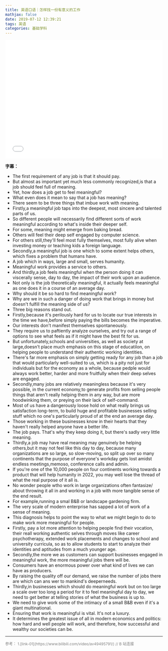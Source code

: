 ```yaml
---
title: 英语口语｜怎样找一份有意义的工作
mathjax: false
date: 2019-07-12 12:39:21
tags: 英语
categories: 基础学科
---
```


<div style="position: relative; width: 100%; height: 0; padding-bottom: 75%;"><iframe 
src="//player.bilibili.com/player.html?aid=49495791&cid=86666505&page=1" scrolling="no" border="0" 
frameborder="no" framespacing="0" allowfullscreen="true" style="position: absolute; width: 100%; 
height: 100%; left: 0; top: 0;"> </iframe></div>

<!--more-->


**字幕：**

* The first requirement of any job is that it should pay.
* But almost as important yet much less commonly recognized,is that a job should feel full of meaning.
* Yet, how does a job get to feel meaningful?
* What even does it mean to say that a job has meaning?
* There seem to be three things that imbue work with meaning.
* Firstly,a meaningful job taps into the deepest, most sincere and talented parts of us.
* So different people will necessarily find different sorts of work meaningful according to what's inside their deeper self.
* For some, meaning might emerge from baking bread.
* Others will feel their deep self engaged by computer science.
* For others still,they'll feel most fully themselves, most fully alive when investing money or teaching kids a foreign language.
* Secondly,a meaningful job is one which to some extent helps others, which fixes a problem that humans have.
* A job which in ways, large and small, serves humanity.
* Meaningful work provides a service to others.
* And thirdly,a job feels meaningful when the person doing it can viscerally sense, day to day, the impact of their work upon an audience.
* Not only is the job theoretically meaningful, it actually feels meaningful as one does it in a course of an average day.
* Why should it be so hard to find meaningful work?
* Why are we in such a danger of doing work that brings in money but doesn't fulfill the meaning side of us?
* Three big reasons stand out.
* Firstly,because it's perilously hard for us to locate our true interests in the time we have,before simply paying the bills becomes the imperative.
* Our interests don't manifest themselves spontaneously.
* They require us to paftiently analyze ourselves, and try out a range of options to see what feels as if it might have the best fit for us.
* But unfortunately,schools and universities, as well as society at large,doesn't place much emphasis on this stage of educatilon, on helping people to understand their authentic working identities.
* There's far more emphasis on simply getting ready for any job than a job that would particularly well-suited to us, which is a pity not just for individuals but for the economy as a whole, because pedple would always work better, harder and more fruitfully when their deep selves are engaged.
* Secondly,many jobs are relatively meaningless because it's very possible, in the current economy,to generate profits from selling people things that aren't really helping them in any way, but are more hoodwinking them, or preying on their lack of self-command.
* Most of us have a dangerously loose hold on what really brings us satisfaction long-term, to build huge and profitable businesses selling stuff which no one's particularly proud of at the end an average day.
* Those working in these businesses know in their hearts that they haven't really helped anyone have a better life. 
* The job pays. That's why they keep doing it, but there's sadly very little meaning.
* Thirdly,a job may have real meaning may genuinely be helping others,but it may not feel like this day to day, because many organizations are so large, so slow-moving, so split up over so many continents that the purpose of everyone's workday gets lost amidst endless meetings,memoso, conference calls and admin.
* If you're one of the 10,000 people on four continents working towards a product that will help humanity in 2022, you may well lose the thread of what the real purpose of it all is.
* No wonder people wtho work in large organizations often fantasize/ about throwing it all in and working in a job with more tangible sense of the end result.
* For example,running a smal B&B or landscape gardening firm.
* The very scale of modern enterprise has sapped a lot of work of a sense of meaning.
* This diagnosis helps to point the way to what we might begin to do to make work more meaningful for people.
* Firstly, pay a lot more attention to helping people find their vocation, their reall working authentic selves through moves like career psychotherapy, extended work placements and changes to school and university curricula, so as to allow students to start to analyze their identities and aptitudes from a much younger age.
* Secondly,the more we as customers can support businesses engaged in meaningful work, the more meaningful jobs there will be.
* Consumers have an enormous power over what kind of lives we can have as producers.
* By raising the quality off our demand, we raise the number of jobs there are which can ans wer to mankind's deeperneeds.
* Thirdly,in businesses which should do meaningful work but on too large a scale over too long a period for it to feel meaningful day to day, we need to get better at telling stories of what the business is up to. 
* We need to give work some of the intimacy of a small B&B even if it's a giant multinational. 
* Ensuring that work is meaningful is vital. It's not a luxury.
* It determines the greatest issue of all in modern economics and politics: how hard and well people will work, and therefore, how successful and wealthy our societies can be. 



<hr/>
<span style="color:gray;font-size:12px">
参考：
1.[link-01](https://www.bilibili.com/video/av49495791/)  // B 站连接
</span>
